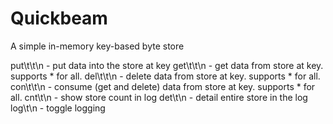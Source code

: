 Quickbeam
========

A simple in-memory key-based byte store

put\t<key>\t<data>\n  -   put data into the store at key
get\t<key>\t\n        -   get data from store at key. supports * for all.
del\t<key>\t\n        -   delete data from store at key. supports * for all.
con\t<key>\t\n        -   consume (get and delete) data from store at key. supports * for all.
cnt\t\n               -   show store count in log
det\t\n               -   detail entire store in the log
log\t\n               -   toggle logging
